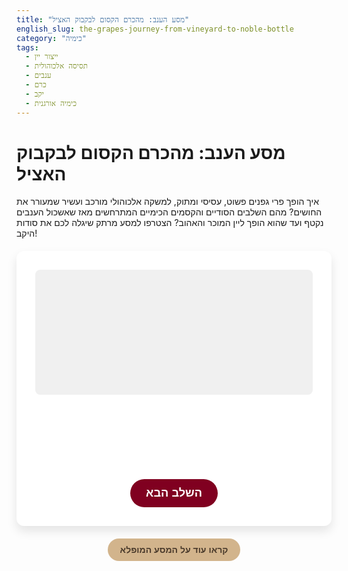```yaml
---
title: "מסע הענב: מהכרם הקסום לבקבוק האציל"
english_slug: the-grapes-journey-from-vineyard-to-noble-bottle
category: "כימיה"
tags:
  - ייצור יין
  - תסיסה אלכוהולית
  - ענבים
  - כרם
  - יקב
  - כימיה אורגנית
---
```

# מסע הענב: מהכרם הקסום לבקבוק האציל

איך הופך פרי גפנים פשוט, עסיסי ומתוק, למשקה אלכוהולי מורכב ועשיר שמעורר את החושים? מהם השלבים הסודיים והקסמים הכימיים המתרחשים מאז שאשכול הענבים נקטף ועד שהוא הופך ליין המוכר והאהוב? הצטרפו למסע מרתק שיגלה לכם את סודות היקב!

<div id="wine-journey-app" class="app-container">
  <div id="stage-visuals" class="visuals-area">
    <!-- Dynamic visual representation will appear here -->
    <div id="visual-placeholder" class="visual-element"></div>
  </div>
  <div id="stage-text" class="text-area">
    <p id="current-stage-description" class="stage-description"></p>
  </div>
  <button id="next-stage-button" class="app-button">השלב הבא</button>
</div>

<style>
  /* Global App Styling */
  .app-container {
    direction: rtl;
    text-align: center;
    font-family: 'Arial', sans-serif; /* Consider a more elegant font if available */
    margin: 20px auto;
    padding: 30px; /* Increased padding */
    border: none; /* Remove default border */
    border-radius: 12px; /* Softer corners */
    max-width: 650px; /* Slightly wider */
    background-color: #fff; /* White background */
    box-shadow: 0 8px 16px rgba(0, 0, 0, 0.1); /* Soft shadow */
    overflow: hidden; /* To contain animations */
  }

  /* Visuals Area Styling */
  .visuals-area {
    min-height: 200px; /* More space for visuals */
    display: flex;
    justify-content: center;
    align-items: center;
    margin-bottom: 25px; /* Increased margin */
    position: relative;
    background-color: #f0f0f0; /* Light grey background for visual area */
    border-radius: 8px;
    overflow: hidden;
    transition: background-color 0.5s ease; /* Transition background */
  }

  .visual-element {
      width: 100%;
      height: 200px; /* Match visuals area height */
      background-size: contain; /* Ensure image fits */
      background-repeat: no-repeat;
      background-position: center;
      /* Initial state for transitions */
      opacity: 1;
      transform: translateY(0);
      transition: opacity 0.6s ease-in-out, transform 0.6s ease-in-out;
  }

  /* Animation Classes */
  .fade-out {
      opacity: 0;
      transform: translateY(-10px); /* Slight upward slide out */
  }

  .fade-in {
      opacity: 1;
      transform: translateY(0); /* Slide in to position */
  }


  /* Text Area Styling */
  .text-area {
    min-height: 80px; /* More space for descriptions */
    margin-bottom: 30px; /* Increased margin */
    display: flex; /* Use flexbox for centering text */
    align-items: center;
    justify-content: center;
  }

  .stage-description {
    font-size: 1.2em; /* Slightly larger font */
    color: #333;
    line-height: 1.6; /* Better readability */
    font-weight: 500; /* Slightly bolder */
    /* Initial state for transitions */
    opacity: 1;
    transform: translateY(0);
    transition: opacity 0.6s ease-in-out, transform 0.6s ease-in-out;
  }


  /* Button Styling */
  .app-button {
    padding: 12px 25px; /* More padding */
    font-size: 1.3em; /* Larger font */
    cursor: pointer;
    background-color: #800020; /* Deep Wine Red */
    color: white;
    border: none;
    border-radius: 25px; /* Pill shape */
    transition: background-color 0.3s ease, transform 0.1s ease;
    font-weight: bold;
  }

  .app-button:hover {
    background-color: #5a0016; /* Darker Red on hover */
  }

  .app-button:active {
      transform: scale(0.98); /* Slight press effect */
  }


  /* Explanation Section Styling */
  #show-explanation-button {
      display: block; /* Make it a block element */
      margin: 20px auto; /* Center the button */
      padding: 10px 20px;
      font-size: 1em;
      cursor: pointer;
      background-color: #D2B48C; /* Tan/Oak color */
      color: #4A3A2B; /* Dark Brown text */
      border: none;
      border-radius: 20px;
      transition: background-color 0.3s ease;
  }

   #show-explanation-button:hover {
      background-color: #C3A17E; /* Slightly darker */
   }

  #explanation-section {
    margin-top: 30px;
    border-top: 1px solid #eee; /* Lighter border */
    padding-top: 25px;
    text-align: right; /* Align text right for RTL */
    color: #555;
    transition: opacity 0.5s ease, max-height 0.7s ease-in-out; /* Smooth transition */
    overflow: hidden; /* Hide overflow during height transition */
    max-height: 0; /* Start collapsed */
    opacity: 0; /* Start invisible */
  }

  #explanation-section.visible {
      max-height: 1000px; /* Sufficient height to show content */
      opacity: 1;
  }

  #explanation-section h2 {
    color: #800020; /* Deep Red */
    margin-top: 15px;
    margin-bottom: 15px; /* Increased margin */
    font-size: 1.5em;
    border-bottom: 2px solid #D2B48C; /* Underline with accent color */
    padding-bottom: 5px;
  }

  #explanation-section h3 {
    color: #A52A2A; /* Brownish-Red */
    margin-top: 20px;
    margin-bottom: 10px;
    font-size: 1.2em;
  }

  #explanation-section p {
    margin-bottom: 15px; /* Increased margin */
    line-height: 1.7; /* Improved line spacing */
    color: #555;
  }

    /* Placeholder Visuals (using background images) - Replace these with actual image URLs */
    /* Example URLs, should be replaced with high-quality assets */
    .visual-harvest { background-image: url('https://images.unsplash.com/photo-1549037315-d9b166f7c908?ixlib=rb-1.2.1&auto=format&fit=crop&w=600&q=80'); } /* Vineyard/Grapes */
    .visual-crushing { background-image: url('https://images.unsplash.com/photo-1533047519847-2333c472838c?ixlib=rb-1.2.1&auto=format&fit=crop&w=600&q=80'); } /* Crushed grapes/juice */
    .visual-fermentation { background-image: url('https://images.unsplash.com/photo-1584034204925-879c81f4e19a?ixlib=rb-1.2.1&auto=format&fit=crop&w=600&q=80'); } /* Bubbling liquid/Tank */
    .visual-aging { background-image: url('https://images.unsplash.com/photo-1550131613-d4a5e9d5e519?ixlib=rb-1.2.1&auto=format&fit=crop&w=600&q=80'); } /* Wine barrels */
    .visual-finished { background-image: url('https://images.unsplash.com/photo-1564112705970-86873310c126?ixlib=rb-1.2.1&auto=format&fit=crop&w=600&q=80'); } /* Wine bottle/pour */


</style>

<button id="show-explanation-button" class="app-button">קראו עוד על המסע המופלא</button>

<div id="explanation-section">
  <h2>המסע המופלא לעומק: מדריך לשלבי ייצור היין</h2>

  <h3>בציר: התחלה מתוקה בכרם</h3>
  <p>הכל מתחיל בכרם, ברגע הנכון בו הענבים הגיעו לבשלות מושלמת – האיזון האידיאלי בין מתיקות לחומציות. קטיפת הענבים, הנעשית לרוב ידנית או באמצעות מכונות מיוחדות, היא השלב הראשון והקריטי שקובע את הפוטנציאל של היין. זני ענבים שונים, אקלים וקרקע (טרור - Terroir) יעניקו לענבים וליין העתידי את אופיים הייחודי.</p>

  <h3>מעיכה וסחיטה: שחרור הלב הנוזלי</h3>
  <p>לאחר הגעתם ליקב, הענבים עוברים תהליך של הפרדת שזרות (הגבעולים) ולאחר מכן מעיכה עדינה. המעיכה שוברת את הקליפות ומשחררת את המיץ - הנקרא "תירוש". בייצור יין אדום, הקליפות, הזרעים ולעיתים גם חלק מהשזרות נשארים במגע עם התירוש כדי להקנות צבע, טאנינים ומורכבות. בייצור יין לבן, התירוש נסחט ומופרד מהקליפות כמעט מייד. יין רוזה מקבל את צבעו הוורדרד ממגע קצר בלבד של התירוש עם הקליפות האדומות.</p>

  <h3>תסיסה: ריקוד השמרים הכימי</h3>
  <p>זהו רגע הקסם המרכזי! השמרים, לרוב מסוג Saccharomyces cerevisiae (שמרים המצויים באופן טבעי על קליפות הענבים או שמתווספים על ידי היינן), מתחילים "לזלול" את הסוכרים שבתירוש. בתהליך מופלא, הם ממירים את הסוכר לאלכוהול (בעיקר אתנול) ולפחמן דו-חמצני, הנפלט בצורת בועות. הטמפרטורה בה מתבצעת התסיסה משפיעה רבות על הארומות והטעמים הסופיים של היין. תסיסה בטמפרטורה מבוקרת ומדויקת חיונית לאיכות היין.</p>

  <h3>התיישנות וגימור: פיתוח אופי ומורכבות</h3>
  <p>אחרי שהסוכר הפך לאלכוהול, היין הצעיר עדיין ממשיך להתפתח. הוא יכול להתיישן במיכלי נירוסטה (לשימור רעננות ופירותיות) או בחביות עץ אלון מסוגים שונים. חביות עץ מוסיפות ליין רבדים של טעם (וניל, קפה, תבלינים) ומשפיעות על מרקמו. לאחר ההתיישנות, היין עובר תהליכי הצללה וסינון להסרת משקעים וחלקיקים, עד שהוא צלול ויציב ומוכן לבקבוק.</p>

  <h3>הבקבוק: סוף המסע, תחילת ההנאה</h3>
  <p>השלב הסופי הוא ביקבוק היין, ולעיתים קרובות הוא ממשיך להתפתח ולהשתבח בתוך הבקבוק עם הזמן. כל בקבוק מספר את סיפורו של המסע הארוך והמרתק שעברו הענבים מהכרם, דרך היקב ותהליכי הייצור המוקפדים, עד שהפכו למשקה המהולל שאנו מכירים.</p>
</div>

<script>
  // Data structure for stages with more detail
  const stages = [
    { description: "הקסם מתחיל בכרם: קטיף הענבים הבשלים.", visualClass: "visual-harvest", bgColor: "#556B2F" }, // Dark Olive Green
    { description: "מיצוי הפלא: מעיכה עדינה לשחרור התירוש.", visualClass: "visual-crushing", bgColor: "#D2B48C" }, // Tan/Oak
    { description: "ריקוד השמרים: תסיסה הופכת סוכר לאלכוהול.", visualClass: "visual-fermentation", bgColor: "#A52A2A" }, // Brownish-Red
    { description: "שנת יין: התיישנות בחביות מפתחת אופי.", visualClass: "visual-aging", bgColor: "#4A3A2B" }, // Dark Brown
    { description: "הפינאלה: היין מוכן לבקבוק!", visualClass: "visual-finished", bgColor: "#800020" } // Deep Wine Red
  ];

  let currentStageIndex = 0;

  // Get elements
  const descriptionElement = document.getElementById('current-stage-description');
  const visualPlaceholder = document.getElementById('visual-placeholder');
  const visualsArea = document.getElementById('stage-visuals'); // Need this for background color transition
  const nextButton = document.getElementById('next-stage-button');
  const explanationSection = document.getElementById('explanation-section');
  const showExplanationButton = document.getElementById('show-explanation-button');

  // Function to update the display for the current stage with animations
  function updateStageDisplay() {
    if (currentStageIndex >= stages.length) {
        currentStageIndex = 0; // Loop back if at the end
    }

    const stage = stages[currentStageIndex];

    // Apply exit animation
    descriptionElement.classList.add('fade-out');
    visualPlaceholder.classList.add('fade-out');

    // Wait for the exit animation to complete before changing content
    // Get transition duration from CSS - assuming both elements have the same duration
    const transitionDuration = parseFloat(getComputedStyle(descriptionElement).transitionDuration) * 1000;

    setTimeout(() => {
      // Update content and visual
      descriptionElement.textContent = stage.description;
      visualPlaceholder.className = 'visual-element'; // Reset classes but keep base visual-element
      visualPlaceholder.classList.add(stage.visualClass);
      visualsArea.style.backgroundColor = stage.bgColor; // Update background color

      // Update button text
      if (currentStageIndex === stages.length - 1) {
        nextButton.textContent = 'התחל את המסע מחדש';
      } else {
        nextButton.textContent = 'המשך לשלב הבא';
      }

      // Apply enter animation
      descriptionElement.classList.remove('fade-out');
      visualPlaceholder.classList.remove('fade-out');
      descriptionElement.classList.add('fade-in');
      visualPlaceholder.classList.add('fade-in');

      // Remove enter animation class after it finishes
      setTimeout(() => {
          descriptionElement.classList.remove('fade-in');
          visualPlaceholder.classList.remove('fade-in');
      }, transitionDuration);

    }, transitionDuration); // Delay update by the transition duration
  }

  // Handle button click
  function handleNextButtonClick() {
    currentStageIndex++;
    updateStageDisplay();
  }

  // Toggle explanation section visibility
  function toggleExplanation() {
    explanationSection.classList.toggle('visible');
    if (explanationSection.classList.contains('visible')) {
        showExplanationButton.textContent = 'הסתר מדריך';
    } else {
        showExplanationButton.textContent = 'קראו עוד על המסע המופלא';
    }
  }

  // Initialize the app display
  updateStageDisplay();

  // Add event listeners
  nextButton.addEventListener('click', handleNextButtonClick);
  showExplanationButton.addEventListener('click', toggleExplanation);

</script>
```